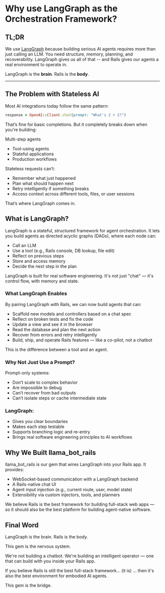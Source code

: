 # Why use LangGraph as the Orchestration Framework?

## TL;DR
We use [LangGraph](https://github.com/langchain-ai/langgraph) because building serious AI agents requires more than just calling an LLM. You need structure, memory, planning, and recoverability. LangGraph gives us all of that -- and Rails gives our agents a real environment to operate in.

LangGraph is the **brain**. Rails is the **body**.

---

## The Problem with Stateless AI

Most AI integrations today follow the same pattern:

```ruby
response = OpenAI::Client.chat(prompt: "What's 2 + 2?")
```

That’s fine for basic completions. But it completely breaks down when you're building:

Multi-step agents
- Tool-using agents
- Stateful applications
- Production workflows

Stateless requests can’t:
- Remember what just happened
- Plan what should happen next
- Retry intelligently if something breaks
- Access context across different tools, files, or user sessions

That’s where LangGraph comes in.

## What is LangGraph?

LangGraph is a stateful, structured framework for agent orchestration. It lets you build agents as directed acyclic graphs (DAGs), where each node can:
- Call an LLM
- Use a tool (e.g., Rails console, DB lookup, file edit)
- Reflect on previous steps
- Store and access memory
- Decide the next step in the plan

LangGraph is built for real software engineering. It's not just "chat" — it's control flow, with memory and state.

### What LangGraph Enables

By pairing LangGraph with Rails, we can now build agents that can:
- Scaffold new models and controllers based on a chat spec
- Reflect on broken tests and fix the code
- Update a view and see it in the browser
- Read the database and plan the next action
- Recover from errors and retry intelligently
- Build, ship, and operate Rails features — like a co-pilot, not a chatbot

This is the difference between a tool and an agent.

### Why Not Just Use a Prompt?

Prompt-only systems:
- Don’t scale to complex behavior
- Are impossible to debug
- Can’t recover from bad outputs
- Can’t isolate steps or cache intermediate state

### LangGraph:
- Gives you clear boundaries
- Makes each step testable
- Supports branching logic and re-entry
- Brings real software engineering principles to AI workflows

## Why We Built llama_bot_rails

llama_bot_rails is our gem that wires LangGraph into your Rails app. It provides:
- WebSocket-based communication with a LangGraph backend
- A Rails-native chat UI
- Agent input injection (e.g., current route, user, model state)
- Extensibility via custom injectors, tools, and planners

We believe Rails is the best framework for building full-stack web apps — so it should also be the best platform for building agent-native software.

## Final Word

LangGraph is the brain. Rails is the body.

This gem is the nervous system.

We're not building a chatbot.
We're building an intelligent operator — one that can build with you inside your Rails app.

If you believe Rails is still the best full-stack framework... (it is)
... then it's also the best environment for embodied AI agents.

This gem is the bridge.